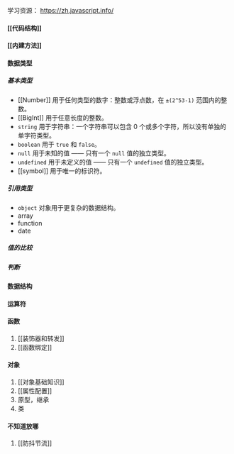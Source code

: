 学习资源：
https://zh.javascript.info/
#### [[代码结构]]

#### [[内建方法]]

#### 数据类型
##### 基本类型
- [[Number]] 用于任何类型的数字：整数或浮点数，在 `±(2^53-1)` 范围内的整数。
- [[BigInt]] 用于任意长度的整数。
- `string` 用于字符串：一个字符串可以包含 0 个或多个字符，所以没有单独的单字符类型。
- `boolean` 用于 `true` 和 `false`。
- `null` 用于未知的值 —— 只有一个 `null` 值的独立类型。
- `undefined` 用于未定义的值 —— 只有一个 `undefined` 值的独立类型。
- [[symbol]] 用于唯一的标识符。
##### 引用类型
- `object` 对象用于更复杂的数据结构。
- array
- function
- date
##### 值的比较
##### 判断
#### 数据结构

#### 运算符

#### 函数

1. [[装饰器和转发]]
2. [[函数绑定]]

#### 对象

1. [[对象基础知识]]
2. [[属性配置]]
4. 原型，继承
5. 类


#### 不知道放哪

1. [[防抖节流]]






